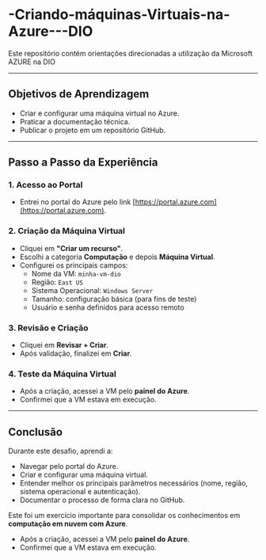 # -Criando-máquinas-Virtuais-na-Azure---DIO
Este repositório contém orientações direcionadas a utilização da Microsoft AZURE na DIO

-------------------------------------------------------------------

## Objetivos de Aprendizagem
- Criar e configurar uma máquina virtual no Azure.
- Praticar a documentação técnica.
- Publicar o projeto em um repositório GitHub.

 -------------------------------------------------------------------- 

## Passo a Passo da Experiência

### 1. Acesso ao Portal
- Entrei no portal do Azure pelo link [https://portal.azure.com](https://portal.azure.com).

### 2. Criação da Máquina Virtual
- Cliquei em **"Criar um recurso"**.
- Escolhi a categoria **Computação** e depois **Máquina Virtual**.
- Configurei os principais campos:
  - Nome da VM: `minha-vm-dio`
  - Região: `East US`
  - Sistema Operacional: `Windows Server`
  - Tamanho: configuração básica (para fins de teste)
  - Usuário e senha definidos para acesso remoto

### 3. Revisão e Criação
- Cliquei em **Revisar + Criar**.
- Após validação, finalizei em **Criar**.

### 4. Teste da Máquina Virtual
- Após a criação, acessei a VM pelo **painel do Azure**.
- Confirmei que a VM estava em execução.

--------------------------------------------------------------------------

## Conclusão
Durante este desafio, aprendi a:
- Navegar pelo portal do Azure.
- Criar e configurar uma máquina virtual.
- Entender melhor os principais parâmetros necessários (nome, região, sistema operacional e autenticação).
- Documentar o processo de forma clara no GitHub.

Este foi um exercício importante para consolidar os conhecimentos em **computação em nuvem com Azure**.



- Após a criação, acessei a VM pelo **painel do Azure**.
- Confirmei que a VM estava em execução.
